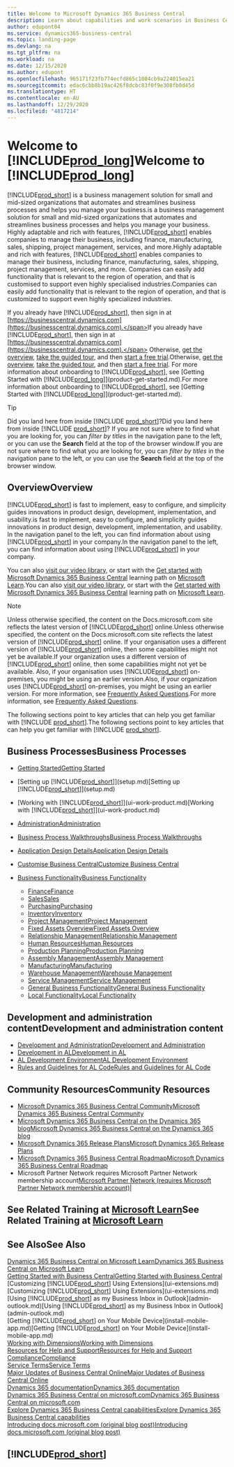```yaml
---
title: Welcome to Microsoft Dynamics 365 Business Central
description: Learn about capabilities and work scenarios in Business Central that helps companies manage their business, including finance, manufacturing, sales, shipping, project management, services, and more.
author: edupont04
ms.service: dynamics365-business-central
ms.topic: landing-page
ms.devlang: na
ms.tgt_pltfrm: na
ms.workload: na
ms.date: 12/15/2020
ms.author: edupont
ms.openlocfilehash: 965171f23fb774ecfd865c1004cb9a224015ea21
ms.sourcegitcommit: edac6cbb8b19ac426f8dcbc83f0f9e308fb0d45d
ms.translationtype: HT
ms.contentlocale: en-AU
ms.lasthandoff: 12/29/2020
ms.locfileid: "4817214"
---
```

# <a name="welcome-to-prod_long"></a><span data-ttu-id="8a2f9-103">Welcome to [!INCLUDE[prod_long](includes/prod_long.md)]</span><span class="sxs-lookup"><span data-stu-id="8a2f9-103">Welcome to [!INCLUDE[prod_long](includes/prod_long.md)]</span></span>

[!INCLUDE[prod_short](includes/prod_short.md)] <span data-ttu-id="8a2f9-104">is a business management solution for small and mid-sized organizations that automates and streamlines business processes and helps you manage your business.</span><span class="sxs-lookup"><span data-stu-id="8a2f9-104">is a business management solution for small and mid-sized organizations that automates and streamlines business processes and helps you manage your business.</span></span> <span data-ttu-id="8a2f9-105">Highly adaptable and rich with features, [!INCLUDE[prod_short](includes/prod_short.md)] enables companies to manage their business, including finance, manufacturing, sales, shipping, project management, services, and more.</span><span class="sxs-lookup"><span data-stu-id="8a2f9-105">Highly adaptable and rich with features, [!INCLUDE[prod_short](includes/prod_short.md)] enables companies to manage their business, including finance, manufacturing, sales, shipping, project management, services, and more.</span></span> <span data-ttu-id="8a2f9-106">Companies can easily add functionality that is relevant to the region of operation, and that is customised to support even highly specialised industries.</span><span class="sxs-lookup"><span data-stu-id="8a2f9-106">Companies can easily add functionality that is relevant to the region of operation, and that is customized to support even highly specialized industries.</span></span>  

<span data-ttu-id="8a2f9-107">If you already have [!INCLUDE[prod_short](includes/prod_short.md)], then sign in at [https://businesscentral.dynamics.com](https://businesscentral.dynamics.com).</span><span class="sxs-lookup"><span data-stu-id="8a2f9-107">If you already have [!INCLUDE[prod_short](includes/prod_short.md)], then sign in at [https://businesscentral.dynamics.com](https://businesscentral.dynamics.com).</span></span> <span data-ttu-id="8a2f9-108">Otherwise, [get the overview](https://dynamics.microsoft.com/business-central/overview/),  [take the guided tour](https://dynamics.microsoft.com/en-us/guidedtour/dynamics/business-central/1/1), and then [start a free trial](https://go.microsoft.com/fwlink/?linkid=847861).</span><span class="sxs-lookup"><span data-stu-id="8a2f9-108">Otherwise, [get the overview](https://dynamics.microsoft.com/business-central/overview/),  [take the guided tour](https://dynamics.microsoft.com/en-us/guidedtour/dynamics/business-central/1/1), and then [start a free trial](https://go.microsoft.com/fwlink/?linkid=847861).</span></span> <span data-ttu-id="8a2f9-109">For more information about onboarding to [!INCLUDE[prod_short](includes/prod_short.md)], see [Getting Started with [!INCLUDE[prod_long](includes/prod_long.md)]](product-get-started.md).</span><span class="sxs-lookup"><span data-stu-id="8a2f9-109">For more information about onboarding to [!INCLUDE[prod_short](includes/prod_short.md)], see [Getting Started with [!INCLUDE[prod_long](includes/prod_long.md)]](product-get-started.md).</span></span>  

> [!TIP]
> <span data-ttu-id="8a2f9-110">Did you land here from inside [!INCLUDE [prod_short](includes/prod_short.md)]?</span><span class="sxs-lookup"><span data-stu-id="8a2f9-110">Did you land here from inside [!INCLUDE [prod_short](includes/prod_short.md)]?</span></span> <span data-ttu-id="8a2f9-111">If you are not sure where to find what you are looking for, you can *filter by titles* in the navigation pane to the left, or you can use the **Search** field at the top of the browser window.</span><span class="sxs-lookup"><span data-stu-id="8a2f9-111">If you are not sure where to find what you are looking for, you can *filter by titles* in the navigation pane to the left, or you can use the **Search** field at the top of the browser window.</span></span>

## <a name="overview"></a><span data-ttu-id="8a2f9-112">Overview</span><span class="sxs-lookup"><span data-stu-id="8a2f9-112">Overview</span></span>

[!INCLUDE[prod_short](includes/prod_short.md)] <span data-ttu-id="8a2f9-113">is fast to implement, easy to configure, and simplicity guides innovations in product design, development, implementation, and usability.</span><span class="sxs-lookup"><span data-stu-id="8a2f9-113">is fast to implement, easy to configure, and simplicity guides innovations in product design, development, implementation, and usability.</span></span> <span data-ttu-id="8a2f9-114">In the navigation panel to the left, you can find information about using [!INCLUDE[prod_short](includes/prod_short.md)] in your company.</span><span class="sxs-lookup"><span data-stu-id="8a2f9-114">In the navigation panel to the left, you can find information about using [!INCLUDE[prod_short](includes/prod_short.md)] in your company.</span></span>  

<span data-ttu-id="8a2f9-115">You can also [visit our video library](across-videos.md), or start with the [Get started with Microsoft Dynamics 365 Business Central](/learn/paths/get-started-dynamics-365-business-central/) learning path on [Microsoft Learn](/learn/dynamics365/business-central?WT.mc_id=dyn365bc_landingpage-docs).</span><span class="sxs-lookup"><span data-stu-id="8a2f9-115">You can also [visit our video library](across-videos.md), or start with the [Get started with Microsoft Dynamics 365 Business Central](/learn/paths/get-started-dynamics-365-business-central/) learning path on [Microsoft Learn](/learn/dynamics365/business-central?WT.mc_id=dyn365bc_landingpage-docs).</span></span>  

> [!NOTE]
> <span data-ttu-id="8a2f9-116">Unless otherwise specified, the content on the Docs.microsoft.com site reflects the latest version of [!INCLUDE[prod_short](includes/prod_short.md)] online.</span><span class="sxs-lookup"><span data-stu-id="8a2f9-116">Unless otherwise specified, the content on the Docs.microsoft.com site reflects the latest version of [!INCLUDE[prod_short](includes/prod_short.md)] online.</span></span> <span data-ttu-id="8a2f9-117">If your organisation uses a different version of [!INCLUDE[prod_short](includes/prod_short.md)] online, then some capabilities might not yet be available.</span><span class="sxs-lookup"><span data-stu-id="8a2f9-117">If your organization uses a different version of [!INCLUDE[prod_short](includes/prod_short.md)] online, then some capabilities might not yet be available.</span></span> <span data-ttu-id="8a2f9-118">Also, if your organisation uses [!INCLUDE[prod_short](includes/prod_short.md)] on-premises, you might be using an earlier version.</span><span class="sxs-lookup"><span data-stu-id="8a2f9-118">Also, if your organization uses [!INCLUDE[prod_short](includes/prod_short.md)] on-premises, you might be using an earlier version.</span></span> <span data-ttu-id="8a2f9-119">For more information, see [Frequently Asked Questions](across-faq.md).</span><span class="sxs-lookup"><span data-stu-id="8a2f9-119">For more information, see [Frequently Asked Questions](across-faq.md).</span></span>

<span data-ttu-id="8a2f9-120">The following sections point to key articles that can help you get familiar with [!INCLUDE [prod_short](includes/prod_short.md)].</span><span class="sxs-lookup"><span data-stu-id="8a2f9-120">The following sections point to key articles that can help you get familiar with [!INCLUDE [prod_short](includes/prod_short.md)].</span></span>  

## <a name="business-processes"></a><span data-ttu-id="8a2f9-121">Business Processes</span><span class="sxs-lookup"><span data-stu-id="8a2f9-121">Business Processes</span></span>

- [<span data-ttu-id="8a2f9-122">Getting Started</span><span class="sxs-lookup"><span data-stu-id="8a2f9-122">Getting Started</span></span>](product-get-started.md)
- <span data-ttu-id="8a2f9-123">[Setting up [!INCLUDE[prod_short](includes/prod_short.md)]](setup.md)</span><span class="sxs-lookup"><span data-stu-id="8a2f9-123">[Setting up [!INCLUDE[prod_short](includes/prod_short.md)]](setup.md)</span></span>
- <span data-ttu-id="8a2f9-124">[Working with [!INCLUDE[prod_short](includes/prod_short.md)]](ui-work-product.md)</span><span class="sxs-lookup"><span data-stu-id="8a2f9-124">[Working with [!INCLUDE[prod_short](includes/prod_short.md)]](ui-work-product.md)</span></span>
- [<span data-ttu-id="8a2f9-125">Administration</span><span class="sxs-lookup"><span data-stu-id="8a2f9-125">Administration</span></span>](admin-setup-and-administration.md)
- [<span data-ttu-id="8a2f9-126">Business Process Walkthroughs</span><span class="sxs-lookup"><span data-stu-id="8a2f9-126">Business Process Walkthroughs</span></span>](walkthrough-business-process-walkthroughs.md)
- [<span data-ttu-id="8a2f9-127">Application Design Details</span><span class="sxs-lookup"><span data-stu-id="8a2f9-127">Application Design Details</span></span>](design-details-application-design.md)
- [<span data-ttu-id="8a2f9-128">Customise Business Central</span><span class="sxs-lookup"><span data-stu-id="8a2f9-128">Customize Business Central</span></span>](ui-customizing-overview.md)
- [<span data-ttu-id="8a2f9-129">Business Functionality</span><span class="sxs-lookup"><span data-stu-id="8a2f9-129">Business Functionality</span></span>](across-business-functionality.md)

  - [<span data-ttu-id="8a2f9-130">Finance</span><span class="sxs-lookup"><span data-stu-id="8a2f9-130">Finance</span></span>](finance.md)
  - [<span data-ttu-id="8a2f9-131">Sales</span><span class="sxs-lookup"><span data-stu-id="8a2f9-131">Sales</span></span>](sales-manage-sales.md)
  - [<span data-ttu-id="8a2f9-132">Purchasing</span><span class="sxs-lookup"><span data-stu-id="8a2f9-132">Purchasing</span></span>](purchasing-manage-purchasing.md)
  - [<span data-ttu-id="8a2f9-133">Inventory</span><span class="sxs-lookup"><span data-stu-id="8a2f9-133">Inventory</span></span>](inventory-manage-inventory.md)
  - [<span data-ttu-id="8a2f9-134">Project Management</span><span class="sxs-lookup"><span data-stu-id="8a2f9-134">Project Management</span></span>](projects-manage-projects.md)
  - [<span data-ttu-id="8a2f9-135">Fixed Assets Overview</span><span class="sxs-lookup"><span data-stu-id="8a2f9-135">Fixed Assets Overview</span></span>](fa-manage.md)
  - [<span data-ttu-id="8a2f9-136">Relationship Management</span><span class="sxs-lookup"><span data-stu-id="8a2f9-136">Relationship Management</span></span>](marketing-relationship-management.md)
  - [<span data-ttu-id="8a2f9-137">Human Resources</span><span class="sxs-lookup"><span data-stu-id="8a2f9-137">Human Resources</span></span>](hr-manage-human-resources.md)
  - [<span data-ttu-id="8a2f9-138">Production Planning</span><span class="sxs-lookup"><span data-stu-id="8a2f9-138">Production Planning</span></span>](production-planning.md)
  - [<span data-ttu-id="8a2f9-139">Assembly Management</span><span class="sxs-lookup"><span data-stu-id="8a2f9-139">Assembly Management</span></span>](assembly-assemble-items.md)
  - [<span data-ttu-id="8a2f9-140">Manufacturing</span><span class="sxs-lookup"><span data-stu-id="8a2f9-140">Manufacturing</span></span>](production-manage-manufacturing.md)
  - [<span data-ttu-id="8a2f9-141">Warehouse Management</span><span class="sxs-lookup"><span data-stu-id="8a2f9-141">Warehouse Management</span></span>](warehouse-manage-warehouse.md)
  - [<span data-ttu-id="8a2f9-142">Service Management</span><span class="sxs-lookup"><span data-stu-id="8a2f9-142">Service Management</span></span>](service-service.md)
  - [<span data-ttu-id="8a2f9-143">General Business Functionality</span><span class="sxs-lookup"><span data-stu-id="8a2f9-143">General Business Functionality</span></span>](ui-across-business-areas.md)
  - [<span data-ttu-id="8a2f9-144">Local Functionality</span><span class="sxs-lookup"><span data-stu-id="8a2f9-144">Local Functionality</span></span>](about-localization.md)

## <a name="development-and-administration-content"></a><span data-ttu-id="8a2f9-145">Development and administration content</span><span class="sxs-lookup"><span data-stu-id="8a2f9-145">Development and administration content</span></span>

- [<span data-ttu-id="8a2f9-146">Development and Administration</span><span class="sxs-lookup"><span data-stu-id="8a2f9-146">Development and Administration</span></span>](/dynamics365/business-central/dev-itpro/index)
- [<span data-ttu-id="8a2f9-147">Development in AL</span><span class="sxs-lookup"><span data-stu-id="8a2f9-147">Development in AL</span></span>](/dynamics365/business-central/dev-itpro/developer/devenv-dev-overview)
- [<span data-ttu-id="8a2f9-148">AL Development Environment</span><span class="sxs-lookup"><span data-stu-id="8a2f9-148">AL Development Environment</span></span>](/dynamics365/business-central/dev-itpro/developer/devenv-reference-overview)
- [<span data-ttu-id="8a2f9-149">Rules and Guidelines for AL Code</span><span class="sxs-lookup"><span data-stu-id="8a2f9-149">Rules and Guidelines for AL Code</span></span>](/dynamics365/business-central/dev-itpro/compliance/apptest-overview)

## <a name="community-resources"></a><span data-ttu-id="8a2f9-150">Community Resources</span><span class="sxs-lookup"><span data-stu-id="8a2f9-150">Community Resources</span></span>

- [<span data-ttu-id="8a2f9-151">Microsoft Dynamics 365 Business Central Community</span><span class="sxs-lookup"><span data-stu-id="8a2f9-151">Microsoft Dynamics 365 Business Central Community</span></span>](https://community.dynamics.com/business)
- [<span data-ttu-id="8a2f9-152">Microsoft Dynamics 365 Business Central on the Dynamics 365 blog</span><span class="sxs-lookup"><span data-stu-id="8a2f9-152">Microsoft Dynamics 365 Business Central on the Dynamics 365 blog</span></span>](https://cloudblogs.microsoft.com/dynamics365/it/product/business-central/)
- [<span data-ttu-id="8a2f9-153">Microsoft Dynamics 365 Release Plans</span><span class="sxs-lookup"><span data-stu-id="8a2f9-153">Microsoft Dynamics 365 Release Plans</span></span>](https://go.microsoft.com/fwlink/?linkid=2047422)
- [<span data-ttu-id="8a2f9-154">Microsoft Dynamics 365 Business Central Roadmap</span><span class="sxs-lookup"><span data-stu-id="8a2f9-154">Microsoft Dynamics 365 Business Central Roadmap</span></span>](https://dynamics.microsoft.com/roadmap/business-central/)
- <span data-ttu-id="8a2f9-155">Microsoft Partner Network requires Microsoft Partner Network membership account</span><span class="sxs-lookup"><span data-stu-id="8a2f9-155">[Microsoft Partner Network \(requires Microsoft Partner Network membership account\)](https://mspartner.microsoft.com/en/us/windows/index.aspx)|</span></span>  

## <a name="see-related-training-at-microsoft-learn"></a><span data-ttu-id="8a2f9-156">See Related Training at [Microsoft Learn](/learn/dynamics365/business-central?WT.mc_id=dyn365bc_landingpage-docs)</span><span class="sxs-lookup"><span data-stu-id="8a2f9-156">See Related Training at [Microsoft Learn](/learn/dynamics365/business-central?WT.mc_id=dyn365bc_landingpage-docs)</span></span>

## <a name="see-also"></a><span data-ttu-id="8a2f9-157">See Also</span><span class="sxs-lookup"><span data-stu-id="8a2f9-157">See Also</span></span>

[<span data-ttu-id="8a2f9-158">Dynamics 365 Business Central on Microsoft Learn</span><span class="sxs-lookup"><span data-stu-id="8a2f9-158">Dynamics 365 Business Central on Microsoft Learn</span></span>](/learn/dynamics365/business-central?WT.mc_id=dyn365bc_landingpage-docs)  
[<span data-ttu-id="8a2f9-159">Getting Started with Business Central</span><span class="sxs-lookup"><span data-stu-id="8a2f9-159">Getting Started with Business Central</span></span>](product-get-started.md)  
<span data-ttu-id="8a2f9-160">[Customizing [!INCLUDE[prod_short](includes/prod_short.md)] Using Extensions](ui-extensions.md)</span><span class="sxs-lookup"><span data-stu-id="8a2f9-160">[Customizing [!INCLUDE[prod_short](includes/prod_short.md)] Using Extensions](ui-extensions.md)</span></span>  
<span data-ttu-id="8a2f9-161">[Using [!INCLUDE[prod_short](includes/prod_short.md)] as my Business Inbox in Outlook](admin-outlook.md)</span><span class="sxs-lookup"><span data-stu-id="8a2f9-161">[Using [!INCLUDE[prod_short](includes/prod_short.md)] as my Business Inbox in Outlook](admin-outlook.md)</span></span>  
<span data-ttu-id="8a2f9-162">[Getting [!INCLUDE[prod_short](includes/prod_short.md)] on Your Mobile Device](install-mobile-app.md)</span><span class="sxs-lookup"><span data-stu-id="8a2f9-162">[Getting [!INCLUDE[prod_short](includes/prod_short.md)] on Your Mobile Device](install-mobile-app.md)</span></span>  
[<span data-ttu-id="8a2f9-163">Working with Dimensions</span><span class="sxs-lookup"><span data-stu-id="8a2f9-163">Working with Dimensions</span></span>](finance-dimensions.md)  
[<span data-ttu-id="8a2f9-164">Resources for Help and Support</span><span class="sxs-lookup"><span data-stu-id="8a2f9-164">Resources for Help and Support</span></span>](product-help-and-support.md)  
[<span data-ttu-id="8a2f9-165">Compliance</span><span class="sxs-lookup"><span data-stu-id="8a2f9-165">Compliance</span></span>](compliance/compliance-overview.md)  
[<span data-ttu-id="8a2f9-166">Service Terms</span><span class="sxs-lookup"><span data-stu-id="8a2f9-166">Service Terms</span></span>](compliance/compliance-service-compliance.md#service-terms)  
[<span data-ttu-id="8a2f9-167">Major Updates of Business Central Online</span><span class="sxs-lookup"><span data-stu-id="8a2f9-167">Major Updates of Business Central Online</span></span>](/dynamics365/business-central/dev-itpro/administration/update-rollout-timelime)  
[<span data-ttu-id="8a2f9-168">Dynamics 365 documentation</span><span class="sxs-lookup"><span data-stu-id="8a2f9-168">Dynamics 365 documentation</span></span>](/dynamics365/)  
[<span data-ttu-id="8a2f9-169">Dynamics 365 Business Central on microsoft.com</span><span class="sxs-lookup"><span data-stu-id="8a2f9-169">Dynamics 365 Business Central on microsoft.com</span></span>](https://dynamics.microsoft.com/business-central/overview/)  
[<span data-ttu-id="8a2f9-170">Explore Dynamics 365 Business Central capabilities</span><span class="sxs-lookup"><span data-stu-id="8a2f9-170">Explore Dynamics 365 Business Central capabilities</span></span>](https://dynamics.microsoft.com/business-central/capabilities/)  
[<span data-ttu-id="8a2f9-171">Introducing docs.microsoft.com (original blog post)</span><span class="sxs-lookup"><span data-stu-id="8a2f9-171">Introducing docs.microsoft.com (original blog post)</span></span>](https://docs.microsoft.com/teamblog/introducing-docs-microsoft-com)  

## [!INCLUDE[prod_short](includes/free_trial_md.md)]
